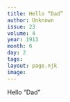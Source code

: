 ```yaml
---
title: Hello “Dad”
author: Unknown
issue: 23
volume: 4
year: 1913
month: 6
day: 2
tags:
layout: page.njk
image:
---
```

Hello “Dad”



